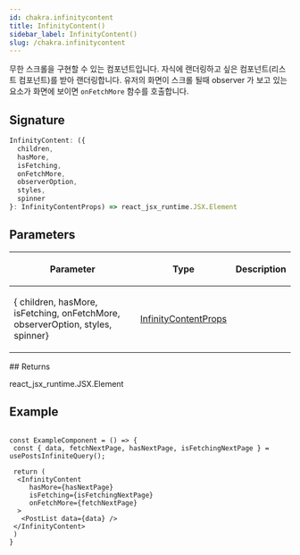```yaml
---
id: chakra.infinitycontent
title: InfinityContent()
sidebar_label: InfinityContent()
slug: /chakra.infinitycontent
---
```






무한 스크롤을 구현할 수 있는 컴포넌트입니다. 자식에 랜더링하고 싶은 컴포넌트(리스트 컴포넌트)를 받아 랜더링합니다. 유저의 화면이 스크롤 될때 observer 가 보고 있는 요소가 화면에 보이면 `onFetchMore` 함수를 호출합니다.

## Signature

```typescript
InfinityContent: ({
  children,
  hasMore,
  isFetching,
  onFetchMore,
  observerOption,
  styles,
  spinner
}: InfinityContentProps) => react_jsx_runtime.JSX.Element
```

## Parameters

<table><thead><tr><th>

Parameter


</th><th>

Type


</th><th>

Description


</th></tr></thead>
<tbody><tr><td>

\{ children, hasMore, isFetching, onFetchMore, observerOption, styles, spinner\}


</td><td>

[InfinityContentProps](./chakra.infinitycontentprops)


</td><td>


</td></tr>
</tbody></table>
## Returns

react_jsx_runtime.JSX.Element

## Example


```tsx

const ExampleComponent = () => {
 const { data, fetchNextPage, hasNextPage, isFetchingNextPage } = usePostsInfiniteQuery();

 return (
  <InfinityContent
     hasMore={hasNextPage}
     isFetching={isFetchingNextPage}
     onFetchMore={fetchNextPage}
  >
   <PostList data={data} />
 </InfinityContent>
 )
}
```

